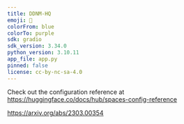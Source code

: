 ```yaml
---
title: DDNM-HQ
emoji: 👀
colorFrom: blue
colorTo: purple
sdk: gradio
sdk_version: 3.34.0
python_version: 3.10.11
app_file: app.py
pinned: false
license: cc-by-nc-sa-4.0
---
```


Check out the configuration reference at https://huggingface.co/docs/hub/spaces-config-reference

https://arxiv.org/abs/2303.00354
